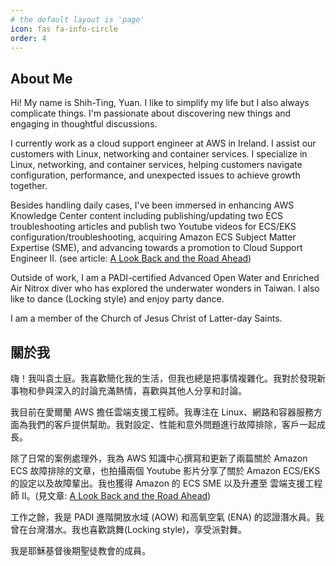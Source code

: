 ```yaml
---
# the default layout is 'page'
icon: fas fa-info-circle
order: 4
---
```


## About Me

Hi! My name is Shih-Ting, Yuan. I like to simplify my life but I also always complicate things. I'm passionate about discovering new things and engaging in thoughtful discussions.

I currently work as a cloud support engineer at AWS in Ireland. I assist our customers with Linux, networking and container services. I specialize in Linux, networking, and container services, helping customers navigate configuration, performance, and unexpected issues to achieve growth together.

Besides handling daily cases, I've been immersed in enhancing AWS Knowledge Center content including publishing/updating two ECS troubleshooting articles and publish two Youtube videos for ECS/EKS configuration/troubleshooting, acquiring Amazon ECS Subject Matter Expertise (SME), and advancing towards a promotion to Cloud Support Engineer II. (see article: [A Look Back and the Road Ahead](https://shihtiy.com/posts/2022-look-back-road-ahead/))

Outside of work, I am a PADI-certified Advanced Open Water and Enriched Air Nitrox diver who has explored the underwater wonders in Taiwan. I also like to dance (Locking style) and enjoy party dance.

I am a member of the Church of Jesus Christ of Latter-day Saints.

## 關於我

嗨！我叫袁士庭。我喜歡簡化我的生活，但我也總是把事情複雜化。我對於發現新事物和參與深入的討論充滿熱情，喜歡與其他人分享和討論。

我目前在愛爾蘭 AWS 擔任雲端支援工程師。我專注在 Linux、網路和容器服務方面為我們的客戶提供幫助。我對設定、性能和意外問題進行故障排除，客戶一起成長。

除了日常的案例處理外，我為 AWS 知識中心撰寫和更新了兩篇關於 Amazon ECS 故障排除的文章，也拍攝兩個 Youtube 影片分享了關於 Amazon ECS/EKS 的設定以及故障輩出。我也獲得 Amazon 的 ECS SME 以及升遷至 雲端支援工程師 II。(見文章: [A Look Back and the Road Ahead](https://shihtiy.com/posts/2022-look-back-road-ahead/))

工作之餘，我是 PADI 進階開放水域 (AOW) 和高氧空氣 (ENA) 的認證潛水員。我曾在台灣潛水。我也喜歡跳舞(Locking style)，享受派對舞。

我是耶穌基督後期聖徒教會的成員。

